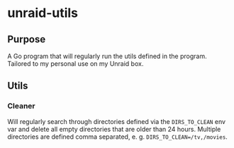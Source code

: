 # unraid-utils
## Purpose
A Go program that will regularly run the utils defined in the program. Tailored to my personal use on my Unraid box.
## Utils
### Cleaner
Will regularly search through directories defined via the `DIRS_TO_CLEAN` env var and delete all empty directories that are older than 24 hours. Multiple directories are defined comma separated, e. g. `DIRS_TO_CLEAN=/tv,/movies`.
